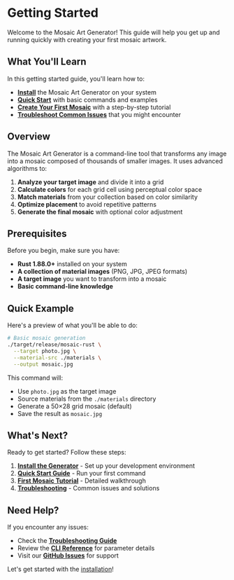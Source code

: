 # Getting Started

Welcome to the Mosaic Art Generator! This guide will help you get up and running quickly with creating your first mosaic artwork.

## What You'll Learn

In this getting started guide, you'll learn how to:

- **[Install](/getting-started/installation)** the Mosaic Art Generator on your system
- **[Quick Start](/getting-started/quick-start)** with basic commands and examples
- **[Create Your First Mosaic](/getting-started/first-mosaic)** with a step-by-step tutorial
- **[Troubleshoot Common Issues](/getting-started/troubleshooting)** that you might encounter

## Overview

The Mosaic Art Generator is a command-line tool that transforms any image into a mosaic composed of thousands of smaller images. It uses advanced algorithms to:

1. **Analyze your target image** and divide it into a grid
2. **Calculate colors** for each grid cell using perceptual color space
3. **Match materials** from your collection based on color similarity
4. **Optimize placement** to avoid repetitive patterns
5. **Generate the final mosaic** with optional color adjustment

## Prerequisites

Before you begin, make sure you have:

- **Rust 1.88.0+** installed on your system
- **A collection of material images** (PNG, JPG, JPEG formats)
- **A target image** you want to transform into a mosaic
- **Basic command-line knowledge**

## Quick Example

Here's a preview of what you'll be able to do:

```bash
# Basic mosaic generation
./target/release/mosaic-rust \
  --target photo.jpg \
  --material-src ./materials \
  --output mosaic.jpg
```

This command will:

- Use `photo.jpg` as the target image
- Source materials from the `./materials` directory
- Generate a 50×28 grid mosaic (default)
- Save the result as `mosaic.jpg`

## What's Next?

Ready to get started? Follow these steps:

1. **[Install the Generator](/getting-started/installation)** - Set up your development environment
2. **[Quick Start Guide](/getting-started/quick-start)** - Run your first command
3. **[First Mosaic Tutorial](/getting-started/first-mosaic)** - Detailed walkthrough
4. **[Troubleshooting](/getting-started/troubleshooting)** - Common issues and solutions

## Need Help?

If you encounter any issues:

- Check the **[Troubleshooting Guide](/getting-started/troubleshooting)**
- Review the **[CLI Reference](/guide/cli-reference)** for parameter details
- Visit our **[GitHub Issues](https://github.com/naporin0624/mosaic-art-rust/issues)** for support

Let's get started with the [installation](/getting-started/installation)!
